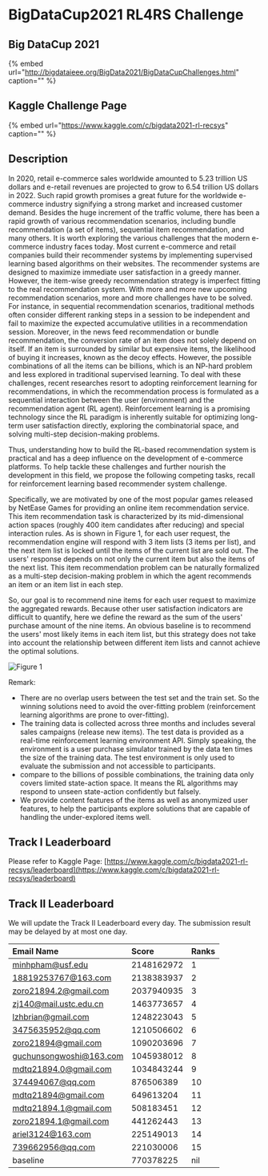 # BigDataCup2021 RL4RS Challenge

## Big DataCup 2021 <a id="bigdatacup2021"></a>

{% embed url="http://bigdataieee.org/BigData2021/BigDataCupChallenges.html" caption="" %}

## Kaggle Challenge Page

{% embed url="https://www.kaggle.com/c/bigdata2021-rl-recsys" caption="" %}

## Description

In 2020, retail e-commerce sales worldwide amounted to 5.23 trillion US dollars and e-retail revenues are projected to grow to 6.54 trillion US dollars in 2022. Such rapid growth promises a great future for the worldwide e-commerce industry signifying a strong market and increased customer demand. Besides the huge increment of the traffic volume, there has been a rapid growth of various recommendation scenarios, including bundle recommendation \(a set of items\), sequential item recommendation, and many others. It is worth exploring the various challenges that the modern e-commerce industry faces today. Most current e-commerce and retail companies build their recommender systems by implementing supervised learning based algorithms on their websites. The recommender systems are designed to maximize immediate user satisfaction in a greedy manner. However, the item-wise greedy recommendation strategy is imperfect fitting to the real recommendation system. With more and more new upcoming recommendation scenarios, more and more challenges have to be solved. For instance, in sequential recommendation scenarios, traditional methods often consider different ranking steps in a session to be independent and fail to maximize the expected accumulative utilities in a recommendation session. Moreover, in the news feed recommendation or bundle recommendation, the conversion rate of an item does not solely depend on itself. If an item is surrounded by similar but expensive items, the likelihood of buying it increases, known as the decoy effects. However, the possible combinations of all the items can be billions, which is an NP-hard problem and less explored in traditional supervised learning. To deal with these challenges, recent researches resort to adopting reinforcement learning for recommendations, in which the recommendation process is formulated as a sequential interaction between the user \(environment\) and the recommendation agent \(RL agent\). Reinforcement learning is a promising technology since the RL paradigm is inherently suitable for optimizing long-term user satisfaction directly, exploring the combinatorial space, and solving multi-step decision-making problems.

Thus, understanding how to build the RL-based recommendation system is practical and has a deep influence on the development of e-commerce platforms. To help tackle these challenges and further nourish the development in this field, we propose the following competing tasks, recall for reinforcement learning based recommender system challenge.

Specifically, we are motivated by one of the most popular games released by NetEase Games for providing an online item recommendation service. This item recommendation task is characterized by its mid-dimensional action spaces \(roughly 400 item candidates after reducing\) and special interaction rules. As is shown in Figure 1, for each user request, the recommendation engine will respond with 3 item lists \(3 items per list\), and the next item list is locked until the items of the current list are sold out. The users' response depends on not only the current item but also the items of the next list. This item recommendation problem can be naturally formalized as a multi-step decision-making problem in which the agent recommends an item or an item list in each step.

So, our goal is to recommend nine items for each user request to maximize the aggregated rewards. Because other user satisfaction indicators are difficult to quantify, here we define the reward as the sum of the users' purchase amount of the nine items. An obvious baseline is to recommend the users' most likely items in each item list, but this strategy does not take into account the relationship between different item lists and cannot achieve the optimal solutions.

![Figure 1](https://cdn.mathpix.com/snip/images/S9UF6fch8HhiTH0pJnFvbp74oRYdnpc1MJA9zl4xxeA.original.fullsize.png)

Remark:

* There are no overlap users between the test set and the train set. So the winning solutions need to avoid the over-fitting problem \(reinforcement learning algorithms are prone to over-fitting\).
* The training data is collected across three months and includes several sales campaigns \(release new items\). The test data is provided as a real-time reinforcement learning environment API. Simply speaking, the environment is a user purchase simulator trained by the data ten times the size of the training data. The test environment is only used to evaluate the submission and not accessible to participants. 
* compare to the billions of possible combinations, the training data only covers limited state-action space. It means the RL algorithms may respond to unseen state-action confidently but falsely.
* We provide content features of the items as well as anonymized user features, to help the participants explore solutions that are capable of handling the under-explored items well.

## Track I Leaderboard

Please refer to Kaggle Page: [https://www.kaggle.com/c/bigdata2021-rl-recsys/leaderboard](https://www.kaggle.com/c/bigdata2021-rl-recsys/leaderboard)

## Track II Leaderboard

We will update the Track II Leaderboard every day. The submission result may be delayed by at most one day.

| Email Name | Score | Ranks |
| :--- | :--- | :--- |
| minhpham@usf.edu | 2148162972 | 1 |
| 18819253767@163.com | 2138383937 | 2 |
| zoro21894.2@gmail.com | 2037940935 | 3 |
| zj140@mail.ustc.edu.cn | 1463773657 | 4 |
| lzhbrian@gmail.com | 1248223043 | 5 |
| 3475635952@qq.com | 1210506602 | 6 |
| zoro21894@gmail.com | 1090203696 | 7 |
| guchunsongwoshi@163.com | 1045938012 | 8 |
| mdtq21894.0@gmail.com | 1034843244 | 9 |
| 374494067@qq.com | 876506389 | 10 |
| mdtq21894@gmail.com | 649613204 | 11 |
| mdtq21894.1@gmail.com | 508183451 | 12 |
| zoro21894.1@gmail.com | 441262443 | 13 |
| ariel3124@163.com | 225149013 | 14 |
| 739662956@qq.com | 221030006 | 15 |
| baseline | 770378225 | nil |




